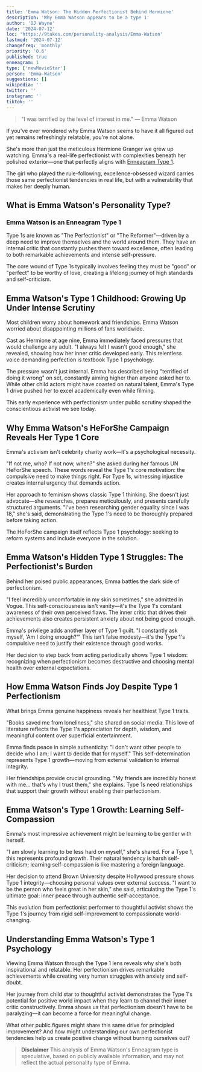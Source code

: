 ```yaml
---
title: 'Emma Watson: The Hidden Perfectionist Behind Hermione'
description: 'Why Emma Watson appears to be a type 1'
author: 'DJ Wayne'
date: '2024-07-12'
loc: 'https://9takes.com/personality-analysis/Emma-Watson'
lastmod: '2024-07-12'
changefreq: 'monthly'
priority: '0.6'
published: true
enneagram: 1
type: ['newMovieStar']
person: 'Emma-Watson'
suggestions: []
wikipedia: ''
twitter: ''
instagram: ''
tiktok: ''
---
```


> "I was terrified by the level of interest in me." — Emma Watson

<p class="firstLetter">If you've ever wondered why Emma Watson seems to have it all figured out yet remains refreshingly relatable, you're not alone.</p>

She's more than just the meticulous Hermione Granger we grew up watching. Emma's a real-life perfectionist with complexities beneath her polished exterior—one that perfectly aligns with [Enneagram Type 1](/enneagram-corner/enneagram-type-1).

The girl who played the rule-following, excellence-obsessed wizard carries those same perfectionist tendencies in real life, but with a vulnerability that makes her deeply human.

## What is Emma Watson's Personality Type?

### Emma Watson is an Enneagram Type 1

Type 1s are known as "The Perfectionist" or "The Reformer"—driven by a deep need to improve themselves and the world around them. They have an internal critic that constantly pushes them toward excellence, often leading to both remarkable achievements and intense self-pressure.

The core wound of Type 1s typically involves feeling they must be "good" or "perfect" to be worthy of love, creating a lifelong journey of high standards and self-criticism.

## Emma Watson's Type 1 Childhood: Growing Up Under Intense Scrutiny

Most children worry about homework and friendships. Emma Watson worried about disappointing millions of fans worldwide.

Cast as Hermione at age nine, Emma immediately faced pressures that would challenge any adult. "I always felt I wasn't good enough," she revealed, showing how her inner critic developed early. This relentless voice demanding perfection is textbook Type 1 psychology.

The pressure wasn't just internal. Emma has described being "terrified of doing it wrong" on set, constantly aiming higher than anyone asked her to. While other child actors might have coasted on natural talent, Emma's Type 1 drive pushed her to excel academically even while filming.

This early experience with perfectionism under public scrutiny shaped the conscientious activist we see today.

## Why Emma Watson's HeForShe Campaign Reveals Her Type 1 Core

Emma's activism isn't celebrity charity work—it's a psychological necessity.

"If not me, who? If not now, when?" she asked during her famous UN HeForShe speech. These words reveal the Type 1's core motivation: the compulsive need to make things right. For Type 1s, witnessing injustice creates internal urgency that demands action.

Her approach to feminism shows classic Type 1 thinking. She doesn't just advocate—she researches, prepares meticulously, and presents carefully structured arguments. "I've been researching gender equality since I was 18," she's said, demonstrating the Type 1's need to be thoroughly prepared before taking action.

The HeForShe campaign itself reflects Type 1 psychology: seeking to reform systems and include everyone in the solution.

## Emma Watson's Hidden Type 1 Struggles: The Perfectionist's Burden

Behind her poised public appearances, Emma battles the dark side of perfectionism.

"I feel incredibly uncomfortable in my skin sometimes," she admitted in Vogue. This self-consciousness isn't vanity—it's the Type 1's constant awareness of their own perceived flaws. The inner critic that drives their achievements also creates persistent anxiety about not being good enough.

Emma's privilege adds another layer of Type 1 guilt. "I constantly ask myself, 'Am I doing enough?'" This isn't false modesty—it's the Type 1's compulsive need to justify their existence through good works.

Her decision to step back from acting periodically shows Type 1 wisdom: recognizing when perfectionism becomes destructive and choosing mental health over external expectations.

## How Emma Watson Finds Joy Despite Type 1 Perfectionism

What brings Emma genuine happiness reveals her healthiest Type 1 traits.

"Books saved me from loneliness," she shared on social media. This love of literature reflects the Type 1's appreciation for depth, wisdom, and meaningful content over superficial entertainment.

Emma finds peace in simple authenticity: "I don't want other people to decide who I am; I want to decide that for myself." This self-determination represents Type 1 growth—moving from external validation to internal integrity.

Her friendships provide crucial grounding. "My friends are incredibly honest with me… that's why I trust them," she explains. Type 1s need relationships that support their growth without enabling their perfectionism.

## Emma Watson's Type 1 Growth: Learning Self-Compassion

Emma's most impressive achievement might be learning to be gentler with herself.

"I am slowly learning to be less hard on myself," she's shared. For a Type 1, this represents profound growth. Their natural tendency is harsh self-criticism; learning self-compassion is like mastering a foreign language.

Her decision to attend Brown University despite Hollywood pressure shows Type 1 integrity—choosing personal values over external success. "I want to be the person who feels great in her skin," she said, articulating the Type 1's ultimate goal: inner peace through authentic self-acceptance.

This evolution from perfectionist performer to thoughtful activist shows the Type 1's journey from rigid self-improvement to compassionate world-changing.

## Understanding Emma Watson's Type 1 Psychology

Viewing Emma Watson through the Type 1 lens reveals why she's both inspirational and relatable. Her perfectionism drives remarkable achievements while creating very human struggles with anxiety and self-doubt.

Her journey from child star to thoughtful activist demonstrates the Type 1's potential for positive world impact when they learn to channel their inner critic constructively. Emma shows us that perfectionism doesn't have to be paralyzing—it can become a force for meaningful change.

What other public figures might share this same drive for principled improvement? And how might understanding our own perfectionist tendencies help us create positive change without burning ourselves out?

> **Disclaimer** This analysis of Emma Watson's Enneagram type is speculative, based on publicly available information, and may not reflect the actual personality type of Emma.
